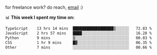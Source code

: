 for freelance work? do reach, [email](mailto:abhishknads.work@gmail.com) :)

📊 **This week I spent my time on:**
<!--START_SECTION:waka-->

```txt
TypeScript    13 hrs 14 mins  ██████████████████▒░░░░░░   72.83 %
JavaScript    2 hrs 57 mins   ████░░░░░░░░░░░░░░░░░░░░░   16.28 %
Python        9 mins          ▒░░░░░░░░░░░░░░░░░░░░░░░░   00.83 %
CSS           1 hr 9 mins     █▓░░░░░░░░░░░░░░░░░░░░░░░   06.35 %
Other         7 mins          ░░░░░░░░░░░░░░░░░░░░░░░░░   00.66 %
```

<!--END_SECTION:waka-->

<!--
**amandadr/amandadr** is a ✨ _special_ ✨ repository because its `README.md` (this file) appears on your GitHub profile.

Here are some ideas to get you started:

- 🔭 I’m currently working on ...
- 🌱 I’m currently learning ...
- 👯 I’m looking to collaborate on ...
- 🤔 I’m looking for help with ...
- 💬 Ask me about ...
- 📫 How to reach me: ...
- 😄 Pronouns: ...
- ⚡ Fun fact: ...
-->
